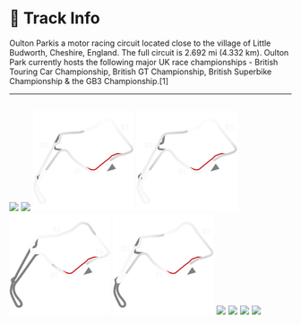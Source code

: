 # 🏁 Track Info

Oulton Parkis a motor racing circuit located close to the village of Little Budworth, Cheshire, England. The full circuit is 2.692 mi (4.332 km). Oulton Park currently hosts the following major UK race championships - British Touring Car Championship, British GT Championship, British Superbike Championship & the GB3 Championship.[1]

---
![](image_1.jpg)
![](image_2.jpg)
![](image_3.jpg)
![](image_4.jpg)
![](image_5.jpg)
![](image_6.jpg)
![](image_7.jpg)
![](image_8.jpg)
![](image_9.jpg)
![](image_10.jpg)
---

